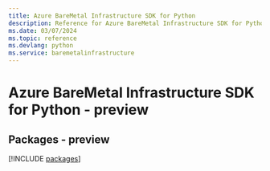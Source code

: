 ```yaml
---
title: Azure BareMetal Infrastructure SDK for Python
description: Reference for Azure BareMetal Infrastructure SDK for Python
ms.date: 03/07/2024
ms.topic: reference
ms.devlang: python
ms.service: baremetalinfrastructure
---
```

# Azure BareMetal Infrastructure SDK for Python - preview
## Packages - preview
[!INCLUDE [packages](baremetal-infrastructure-index.md)]